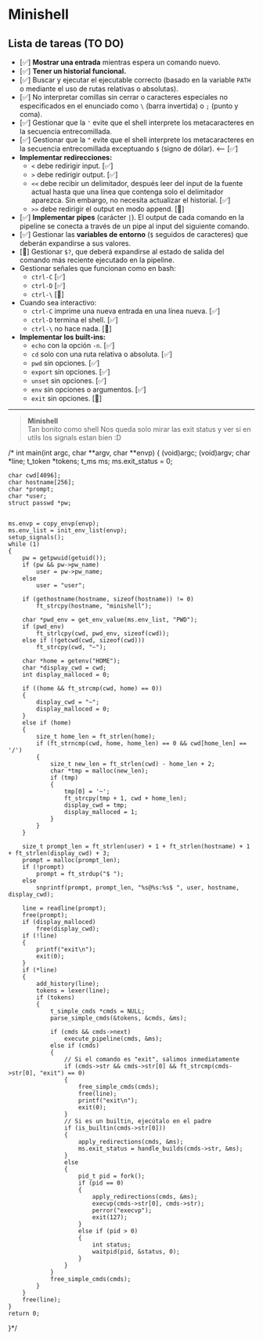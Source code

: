 # Minishell

## Lista de tareas (TO DO)

- [✅] **Mostrar una entrada** mientras espera un comando nuevo.
- [✅] **Tener un historial funcional.**
- [✅] Buscar y ejecutar el ejecutable correcto (basado en la variable `PATH` o mediante el uso de rutas relativas o absolutas).
- [✅] No interpretar comillas sin cerrar o caracteres especiales no especificados en el enunciado como `\` (barra invertida) o `;` (punto y coma).
- [✅] Gestionar que la `'` evite que el shell interprete los metacaracteres en la secuencia entrecomillada.
- [✅] Gestionar que la `"` evite que el shell interprete los metacaracteres en la secuencia entrecomillada exceptuando `$` (signo de dólar). <-- [✅]
- **Implementar redirecciones:**
  - `<` debe redirigir input. [✅]
  - `>` debe redirigir output. [✅]
  - `<<` debe recibir un delimitador, después leer del input de la fuente actual hasta que una línea que contenga solo el delimitador aparezca. Sin embargo, no necesita actualizar el historial. [✅]
  - `>>` debe redirigir el output en modo append. [🔁]
- [✅] **Implementar pipes** (carácter `|`). El output de cada comando en la pipeline se conecta a través de un pipe al input del siguiente comando.
- [✅] Gestionar las **variables de entorno** (`$` seguidos de caracteres) que deberán expandirse a sus valores.
- [🔁] Gestionar `$?`, que deberá expandirse al estado de salida del comando más reciente ejecutado en la pipeline.
- Gestionar señales que funcionan como en bash:
  - `ctrl-C` [✅]
  - `ctrl-D` [✅]
  - `ctrl-\` [🔁]
- Cuando sea interactivo:
  - `ctrl-C` imprime una nueva entrada en una línea nueva. [✅]
  - `ctrl-D` termina el shell. [✅]
  - `ctrl-\` no hace nada. [🔁]
- **Implementar los built-ins:**
  - `echo` con la opción `-n`. [✅]
  - `cd` solo con una ruta relativa o absoluta. [✅]
  - `pwd` sin opciones. [✅]
  - `export` sin opciones. [✅]
  - `unset` sin opciones. [✅]
  - `env` sin opciones o argumentos. [✅]
  - `exit` sin opciones. [🔁]

---

> **Minishell**  
> Tan bonito como shell
> Nos queda solo mirar las exit status y ver si en utils los signals estan bien :D



/*
int main(int argc, char **argv, char **envp)
{
    (void)argc;
    (void)argv;
    char *line;
    t_token *tokens;
    t_ms ms;
	ms.exit_status = 0; 

    char cwd[4096];
    char hostname[256];
    char *prompt;
    char *user;
    struct passwd *pw;


    ms.envp = copy_envp(envp);
    ms.env_list = init_env_list(envp);
	setup_signals();
    while (1)
    {
        pw = getpwuid(getuid());
        if (pw && pw->pw_name)
            user = pw->pw_name;
        else
            user = "user";

        if (gethostname(hostname, sizeof(hostname)) != 0)
            ft_strcpy(hostname, "minishell");

        char *pwd_env = get_env_value(ms.env_list, "PWD");
        if (pwd_env)
            ft_strlcpy(cwd, pwd_env, sizeof(cwd));
        else if (!getcwd(cwd, sizeof(cwd)))
            ft_strcpy(cwd, "~");

        char *home = getenv("HOME");
        char *display_cwd = cwd;
        int display_malloced = 0;

        if ((home && ft_strcmp(cwd, home) == 0))
        {
            display_cwd = "~";
            display_malloced = 0;
        }
        else if (home)
        {
            size_t home_len = ft_strlen(home);
            if (ft_strncmp(cwd, home, home_len) == 0 && cwd[home_len] == '/')
            {
                size_t new_len = ft_strlen(cwd) - home_len + 2;
                char *tmp = malloc(new_len);
                if (tmp)
                {
                    tmp[0] = '~';
                    ft_strcpy(tmp + 1, cwd + home_len);
                    display_cwd = tmp;
                    display_malloced = 1;
                }
            }
        }

        size_t prompt_len = ft_strlen(user) + 1 + ft_strlen(hostname) + 1 + ft_strlen(display_cwd) + 3;
        prompt = malloc(prompt_len);
        if (!prompt)
            prompt = ft_strdup("$ ");
        else
            snprintf(prompt, prompt_len, "%s@%s:%s$ ", user, hostname, display_cwd);

        line = readline(prompt);
        free(prompt);
        if (display_malloced)
            free(display_cwd);
        if (!line)
        {
            printf("exit\n");
            exit(0);
        }
        if (*line)
        {
            add_history(line);
            tokens = lexer(line);
            if (tokens)
            {
                t_simple_cmds *cmds = NULL;
                parse_simple_cmds(&tokens, &cmds, &ms);

                if (cmds && cmds->next)
                    execute_pipeline(cmds, &ms);
                else if (cmds)
                {
                    // Si el comando es "exit", salimos inmediatamente
                    if (cmds->str && cmds->str[0] && ft_strcmp(cmds->str[0], "exit") == 0)
                    {
                        free_simple_cmds(cmds);
                        free(line);
                        printf("exit\n");
                        exit(0);
                    }
                    // Si es un builtin, ejecútalo en el padre
                    if (is_builtin(cmds->str[0]))
                    {           
						apply_redirections(cmds, &ms);	
                        ms.exit_status = handle_builds(cmds->str, &ms);
                    }
                    else
                    {
                        pid_t pid = fork();
                        if (pid == 0)
                        {
                            apply_redirections(cmds, &ms);
                            execvp(cmds->str[0], cmds->str);
                            perror("execvp");
                            exit(127);
                        }
                        else if (pid > 0)
                        {
                            int status;
                            waitpid(pid, &status, 0);
                        }
                    }
                }
                free_simple_cmds(cmds);
            }
        }
		free(line);
    }
    return 0;
}*/